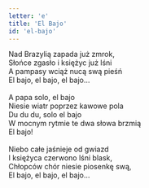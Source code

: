 ```yaml
---
letter: 'e'
title: 'El Bajo'
id: 'el-bajo'
---
```


Nad Brazylią zapada już zmrok,<br/>
Słońce zgasło i księżyc już lśni<br/>
A pampasy wciąż nucą swą pieśń<br/>
El bajo, el bajo, el bajo…<br/>
<br/>
A papa solo, el bajo<br/>
Niesie wiatr poprzez kawowe pola<br/>
Du du du, solo el bajo<br/>
W mocnym rytmie te dwa słowa brzmią<br/>
El bajo!<br/>
<br/>
Niebo całe jaśnieje od gwiazd<br/>
I księżyca czerwono lśni blask,<br/>
Chłopców chór niesie piosenkę swą,<br/>
El bajo, el bajo, el bajo…